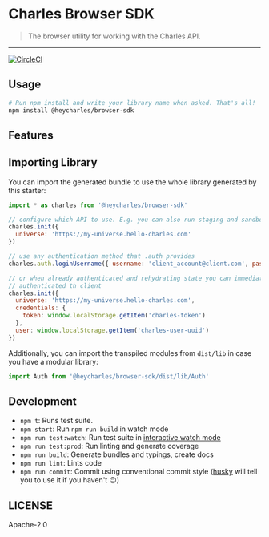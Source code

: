 # Charles Browser SDK

> The browser utility for working with the Charles API.

---

[![CircleCI](https://circleci.com/gh/c-commerce/charles-browser-sdk/tree/master.svg?style=svg)](https://circleci.com/gh/c-commerce/charles-browser-sdk/tree/master)

## Usage

```bash
# Run npm install and write your library name when asked. That's all!
npm install @heycharles/browser-sdk
```

## Features

## Importing Library

You can import the generated bundle to use the whole library generated by this starter:

```javascript
import * as charles from '@heycharles/browser-sdk'

// configure which API to use. E.g. you can also run staging and sandbox APIs
charles.init({
  universe: 'https://my-universe.hello-charles.com'
})

// use any authentication method that .auth provides
charles.auth.loginUsername({ username: 'client_account@client.com', password: 'xxxxxxxxxxx' })

// or when already authenticated and rehydrating state you can immediately also hydrated an
// authenticated th client
charles.init({
  universe: 'https://my-universe.hello-charles.com',
  credentials: {
    token: window.localStorage.getItem('charles-token')
  },
  user: window.localStorage.getItem('charles-user-uuid')
})
```

Additionally, you can import the transpiled modules from `dist/lib` in case you have a modular library:

```javascript
import Auth from '@heycharles/browser-sdk/dist/lib/Auth'
```

## Development

- `npm t`: Runs test suite.
- `npm start`: Run `npm run build` in watch mode
- `npm run test:watch`: Run test suite in [interactive watch mode](http://facebook.github.io/jest/docs/cli.html#watch)
- `npm run test:prod`: Run linting and generate coverage
- `npm run build`: Generate bundles and typings, create docs
- `npm run lint`: Lints code
- `npm run commit`: Commit using conventional commit style ([husky](https://github.com/typicode/husky) will tell you to use it if you haven't :wink:)

## LICENSE

Apache-2.0
